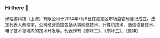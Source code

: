 ### Hi there 👋

米哈游科技（上海）有限公司于2014年7月9日在嘉定区市场监管局登记成立。法定代表人蔡浩宇，公司经营范围包括从事网络技术、计算机技术、通信设备技术、电子技术领域内的技术开发等。代表作有《崩坏二》、《崩坏三》、《原神》
